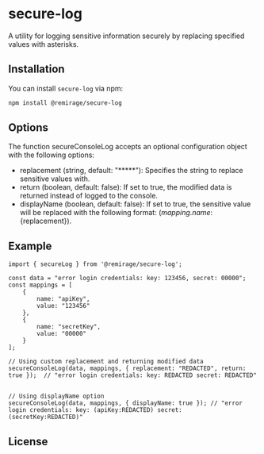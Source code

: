 # secure-log

A utility for logging sensitive information securely by replacing specified values with asterisks.

## Installation

You can install `secure-log` via npm:

```bash
npm install @remirage/secure-log
```






## Options
The function secureConsoleLog accepts an optional configuration object with the following options:
- replacement (string, default: "*****"): Specifies the string to replace sensitive values with.
- return (boolean, default: false): If set to true, the modified data is returned instead of logged to the console.
- displayName (boolean, default: false): If set to true, the sensitive value will be replaced with the following format: (${mapping.name}:${replacement}).

## Example
```
import { secureLog } from '@remirage/secure-log';

const data = "error login credentials: key: 123456, secret: 00000";
const mappings = [
    {
        name: "apiKey",
        value: "123456"
    },
    {
        name: "secretKey",
        value: "00000"
    }
];

// Using custom replacement and returning modified data 
secureConsoleLog(data, mappings, { replacement: "REDACTED", return: true });  // "error login credentials: key: REDACTED secret: REDACTED"


// Using displayName option
secureConsoleLog(data, mappings, { displayName: true }); // "error login credentials: key: (apiKey:REDACTED) secret: (secretKey:REDACTED)"

```

## License